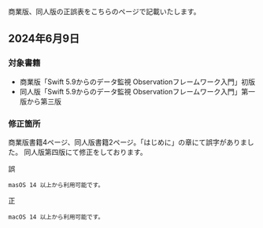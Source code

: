 商業版、同人版の正誤表をこちらのページで記載いたします。


## 2024年6月9日

### 対象書籍

* 商業版「Swift 5.9からのデータ監視 Observationフレームワーク入門」初版
* 同人版「Swift 5.9からのデータ監視 Observationフレームワーク入門」第一版から第三版


### 修正箇所

商業版書籍4ページ、同人版書籍2ページ。「はじめに」の章にて誤字がありました。
同人版第四版にて修正をしております。

誤
```
masOS 14 以上から利用可能です。
```

正
```
macOS 14 以上から利用可能です。
```
